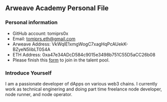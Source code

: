 ## Arweave Academy Personal File

### Personal information

- GitHub account: tomiprs0x
- Email: tomiprs.eth@gmail.com
- Arweave Address: VkWqIE1xmgWogC7xagHqPcAUekK-BZyeN5IibLT0S4A
- ETH Address: 0xa47e34ADcD584c9015e3498b751C55D5aCC26b08
- Please finish this [form](https://docs.google.com/forms/d/e/1FAIpQLSfWA5fIIcBgmRppm3jNz5vmf9Mai_QMVil-2pO4r7YKn_Zhtw/viewform?usp=sf_link) to join in the talent pool.

### Introduce Yourself
I am a passionate developer of dApps on various web3 chains. I currently work as technical enginering and doing part time freelance node developer, node runner, and node operator.